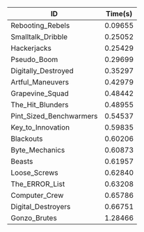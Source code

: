 |ID|Time(s)|
|-|-|
|Rebooting_Rebels|0.09655|
|Smalltalk_Dribble|0.25052|
|Hackerjacks|0.25429|
|Pseudo_Boom|0.29699|
|Digitally_Destroyed|0.35297|
|Artful_Maneuvers|0.42979|
|Grapevine_Squad|0.48442|
|The_Hit_Blunders|0.48955|
|Pint_Sized_Benchwarmers|0.54537|
|Key_to_Innovation|0.59835|
|Blackouts|0.60206|
|Byte_Mechanics|0.60873|
|Beasts|0.61957|
|Loose_Screws|0.62840|
|The_ERROR_List|0.63208|
|Computer_Crew|0.65786|
|Digital_Destroyers|0.66751|
|Gonzo_Brutes|1.28466|
